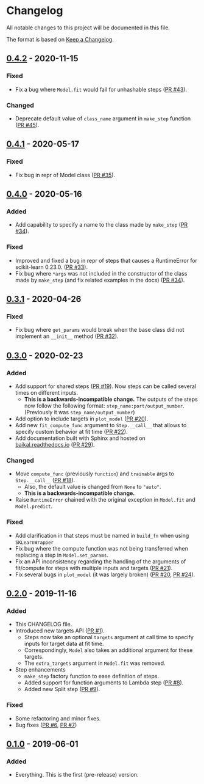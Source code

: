 # Changelog
All notable changes to this project will be documented in this file.

The format is based on [Keep a Changelog](https://keepachangelog.com/en/1.0.0/).

## [0.4.2] - 2020-11-15
### Fixed
- Fix a bug where `Model.fit` would fail for unhashable steps ([PR #43](https://github.com/alegonz/baikal/pull/43)).

### Changed
- Deprecate default value of `class_name` argument in `make_step` function ([PR #45](https://github.com/alegonz/baikal/pull/45)).

## [0.4.1] - 2020-05-17
### Fixed
- Fix bug in repr of Model class ([PR #35](https://github.com/alegonz/baikal/pull/35)).

## [0.4.0] - 2020-05-16
### Added
- Add capability to specify a name to the class made by `make_step` ([PR #34](https://github.com/alegonz/baikal/pull/34)).

### Fixed
- Improved and fixed a bug in repr of steps that causes a RuntimeError for scikit-learn 0.23.0. 
  ([PR #33](https://github.com/alegonz/baikal/pull/33)).
- Fix bug where `*args` was not included in the constructor of the class made by `make_step` 
  (and fix related examples in the docs) ([PR #34](https://github.com/alegonz/baikal/pull/34)).

## [0.3.1] - 2020-04-26
### Fixed
- Fix bug where `get_params` would break when the base class did not implement 
  an `__init__` method ([PR #32](https://github.com/alegonz/baikal/pull/32)).

## [0.3.0] - 2020-02-23
### Added
- Add support for shared steps ([PR #19](https://github.com/alegonz/baikal/pull/19)). 
  Now steps can be called several times on different inputs.
    - **This is a backwards-incompatible change.** The outputs of the steps now follow 
      the following format: `step_name:port/output_number`.
      (Previously it was `step_name/output_number`)
- Add option to include targets in `plot_model` ([PR #20](https://github.com/alegonz/baikal/pull/20)).
- Add new `fit_compute_func` argument to `Step.__call__` that allows to specify custom 
  behavior at fit time ([PR #22](https://github.com/alegonz/baikal/pull/22)).
- Add documentation built with Sphinx and hosted on [baikal.readthedocs.io](https://baikal.readthedocs.io/en/latest) 
  ([PR #29](https://github.com/alegonz/baikal/pull/29)).

### Changed
- Move `compute_func` (previously `function`) and `trainable` args to `Step.__call__` 
  ([PR #18](https://github.com/alegonz/baikal/pull/18)).
    - Also, the default value is changed from `None` to `"auto"`.
    - **This is a backwards-incompatible change.**
- Raise `RuntimeError` chained with the original exception in `Model.fit` and `Model.predict`. 

### Fixed
- Add clarification in that steps must be named in `build_fn` when using `SKLearnWrapper`
- Fix bug where the compute function was not being transferred when replacing a step in `Model.set_params`.
- Fix an API inconsistency regarding the handling of the arguments of fit/compute for 
  steps with multiple inputs and targets ([PR #21](https://github.com/alegonz/baikal/pull/21)).
- Fix several bugs in `plot_model` (it was largely broken) 
  ([PR #20](https://github.com/alegonz/baikal/pull/20), [PR #24](https://github.com/alegonz/baikal/pull/24)).

## [0.2.0] - 2019-11-16
### Added
- This CHANGELOG file.
- Introduced new targets API ([PR #1](https://github.com/alegonz/baikal/pull/1)).
    - Steps now take an optional `targets` argument at call time to specify inputs for 
      target data at fit time.
    - Correspondingly, `Model` also takes an additional argument for these targets.
    - The `extra_targets` argument in `Model.fit` was removed.
- Step enhancements
    - `make_step` factory function to ease definition of steps.
    - Added support for function arguments to Lambda step ([PR #8](https://github.com/alegonz/baikal/pull/8)).
    - Added new Split step ([PR #9](https://github.com/alegonz/baikal/pull/9)).

### Fixed
- Some refactoring and minor fixes.
- Bug fixes ([PR #6](https://github.com/alegonz/baikal/pull/6), [PR #7](https://github.com/alegonz/baikal/pull/7))

## [0.1.0] - 2019-06-01
### Added
- Everything. This is the first (pre-release) version.

[0.4.2]: https://github.com/alegonz/baikal/compare/v0.4.1...v0.4.2
[0.4.1]: https://github.com/alegonz/baikal/compare/v0.4.0...v0.4.1
[0.4.0]: https://github.com/alegonz/baikal/compare/v0.3.1...v0.4.0
[0.3.1]: https://github.com/alegonz/baikal/compare/v0.3.0...v0.3.1
[0.3.0]: https://github.com/alegonz/baikal/compare/v0.2.0...v0.3.0
[0.2.0]: https://github.com/alegonz/baikal/compare/v0.1.0...v0.2.0
[0.1.0]: https://github.com/alegonz/baikal/releases/tag/v0.1.0

<!---
Release diff tags are written as in the example below:
[0.2.0]: https://github.com/alegonz/baikal/compare/v0.1.0...v0.2.0
-->
